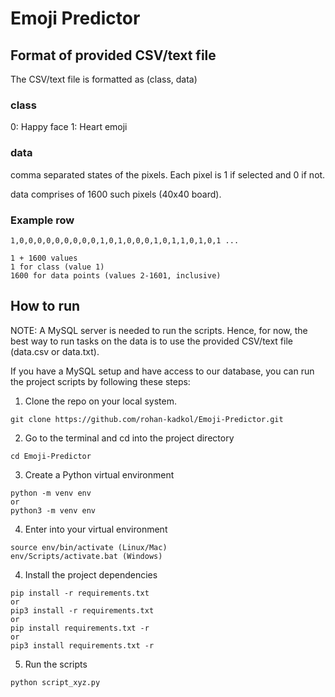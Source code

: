 # Emoji Predictor

## Format of provided CSV/text file

The CSV/text file is formatted as (class, data)

### class
0:  Happy face
1:  Heart emoji

### data
comma separated states of the pixels.
Each pixel is 1 if selected and 0 if not.

data comprises of 1600 such pixels (40x40 board). 

### Example row
```
1,0,0,0,0,0,0,0,0,0,1,0,1,0,0,0,1,0,1,1,0,1,0,1 ...

1 + 1600 values
1 for class (value 1)
1600 for data points (values 2-1601, inclusive)
```

## How to run

NOTE: A MySQL server is needed to run the scripts. Hence, for now, the best way to run tasks on the data is to use the provided CSV/text file (data.csv or data.txt).

If you have a MySQL setup and have access to our database, you can run the project scripts by following these steps:

1. Clone the repo on your local system.
```
git clone https://github.com/rohan-kadkol/Emoji-Predictor.git
```
2. Go to the terminal and cd into the project directory
```
cd Emoji-Predictor
```
3. Create a Python virtual environment
```
python -m venv env
or
python3 -m venv env
```

4. Enter into your virtual environment
```
source env/bin/activate (Linux/Mac)
env/Scripts/activate.bat (Windows)
```

4. Install the project dependencies
```
pip install -r requirements.txt
or 
pip3 install -r requirements.txt
or
pip install requirements.txt -r
or
pip3 install requirements.txt -r
```

5. Run the scripts
```
python script_xyz.py
```